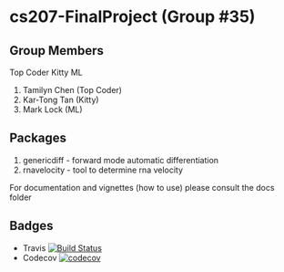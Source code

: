 # cs207-FinalProject (Group #35)

## Group Members
Top Coder Kitty ML
1. Tamilyn	Chen (Top Coder)
2. Kar-Tong Tan (Kitty)
3. Mark Lock (ML)

## Packages
1. genericdiff - forward mode automatic differentiation
2. rnavelocity - tool to determine rna velocity

For documentation and vignettes (how to use) please consult the docs folder

## Badges
- Travis
[![Build Status](https://travis-ci.com/Topcoder-Kitty-ML/cs207-FinalProject.svg?branch=master)](https://travis-ci.com/Topcoder-Kitty-ML/cs207-FinalProject)
- Codecov
[![codecov](https://codecov.io/gh/Topcoder-Kitty-ML/cs207-FinalProject/branch/master/graph/badge.svg)](https://codecov.io/gh/Topcoder-Kitty-ML/cs207-FinalProject)

